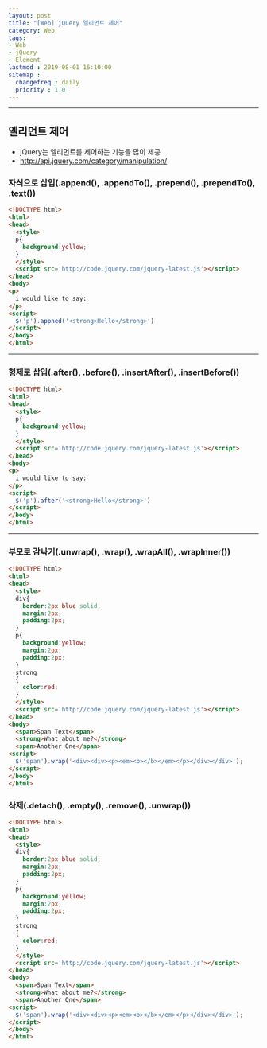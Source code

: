 ```yaml
---
layout: post
title: "[Web] jQuery 엘리먼트 제어"
category: Web
tags:
- Web
- jQuery
- Element
lastmod : 2019-08-01 16:10:00
sitemap :
  changefreq : daily
  priority : 1.0
---
```


***

<!--미리보기-->

## 엘리먼트 제어
- jQuery는 엘리먼트를 제어하는 기능을 많이 제공
- http://api.jquery.com/category/manipulation/

### 자식으로 삽입(.append(), .appendTo(), .prepend(), .prependTo(), .text())

``` html
<!DOCTYPE html>
<html>
<head>
  <style>
  p{
    background:yellow;
  }
  </style>
  <script src='http://code.jquery.com/jquery-latest.js'></script>
</head>
<body>
<p>
  i would like to say:
</p>
<script>
  $('p').appned('<strong>Hello</strong>')
</script>
</body>
</html>
```

<hr>

### 형제로 삽입(.after(), .before(), .insertAfter(), .insertBefore())

``` html
<!DOCTYPE html>
<html>
<head>
  <style>
  p{
    background:yellow;
  }
  </style>
  <script src='http://code.jquery.com/jquery-latest.js'></script>
</head>
<body>
<p>
  i would like to say:
</p>
<script>
  $('p').after('<strong>Hello</strong>')
</script>
</body>
</html>
```

<hr>

### 부모로 감싸기(.unwrap(), .wrap(), .wrapAll(), .wrapInner())

``` html
<!DOCTYPE html>
<html>
<head>
  <style>
  div{
    border:2px blue solid;
    margin:2px;
    padding:2px;
  }
  p{
    background:yellow;
    margin:2px;
    padding:2px;
  }
  strong
  {
    color:red;
  }
  </style>
  <script src='http://code.jquery.com/jquery-latest.js'></script>
</head>
<body>
  <span>Span Text</span>
  <strong>What about me?</strong>
  <span>Another One</span>
<script>
  $('span').wrap('<div><div><p><em><b></b></em></p></div></div>');
</script>
</body>
</html>
```

### 삭제(.detach(), .empty(), .remove(), .unwrap())

``` html
<!DOCTYPE html>
<html>
<head>
  <style>
  div{
    border:2px blue solid;
    margin:2px;
    padding:2px;
  }
  p{
    background:yellow;
    margin:2px;
    padding:2px;
  }
  strong
  {
    color:red;
  }
  </style>
  <script src='http://code.jquery.com/jquery-latest.js'></script>
</head>
<body>
  <span>Span Text</span>
  <strong>What about me?</strong>
  <span>Another One</span>
<script>
  $('span').wrap('<div><div><p><em><b></b></em></p></div></div>');
</script>
</body>
</html>
```